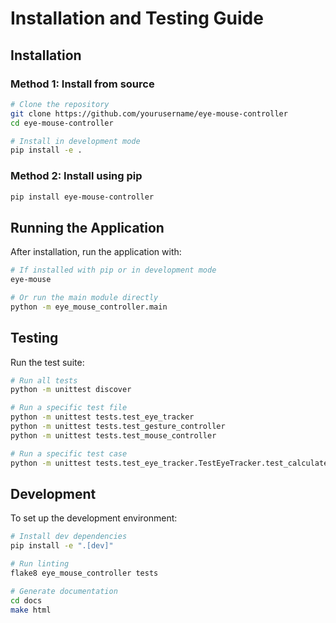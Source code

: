 # Installation and Testing Guide

## Installation

### Method 1: Install from source

```bash
# Clone the repository
git clone https://github.com/yourusername/eye-mouse-controller
cd eye-mouse-controller

# Install in development mode
pip install -e .
```

### Method 2: Install using pip

```bash
pip install eye-mouse-controller
```

## Running the Application

After installation, run the application with:

```bash
# If installed with pip or in development mode
eye-mouse

# Or run the main module directly
python -m eye_mouse_controller.main
```

## Testing

Run the test suite:

```bash
# Run all tests
python -m unittest discover

# Run a specific test file
python -m unittest tests.test_eye_tracker
python -m unittest tests.test_gesture_controller
python -m unittest tests.test_mouse_controller

# Run a specific test case
python -m unittest tests.test_eye_tracker.TestEyeTracker.test_calculate_distance
```

## Development

To set up the development environment:

```bash
# Install dev dependencies
pip install -e ".[dev]"

# Run linting
flake8 eye_mouse_controller tests

# Generate documentation
cd docs
make html
```